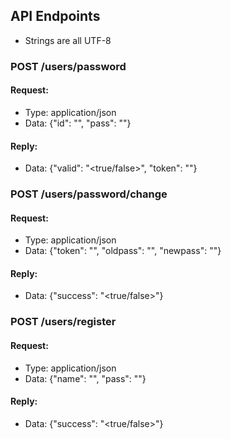 
## API Endpoints
* Strings are all UTF-8

### POST /users/password
#### Request:
* Type: application/json
* Data: {"id": "<id>", "pass": "<password>"}

#### Reply:
* Data: {"valid": "<true/false>", "token": "<hash>"}



### POST /users/password/change
#### Request:
* Type: application/json
* Data: {"token": "<hash>", "oldpass": "<password>", "newpass": "<password>"}

#### Reply:
* Data: {"success": "<true/false>"}



### POST /users/register
#### Request:
* Type: application/json
* Data: {"name": "<id>", "pass": "<password>"}

#### Reply:
* Data: {"success": "<true/false>"}
